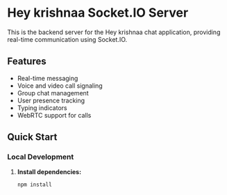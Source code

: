# Hey krishnaa Socket.IO Server

This is the backend server for the Hey krishnaa chat application, providing real-time communication using Socket.IO.

## Features

- Real-time messaging
- Voice and video call signaling
- Group chat management
- User presence tracking
- Typing indicators
- WebRTC support for calls

## Quick Start

### Local Development

1. **Install dependencies:**
   ```bash
   npm install

